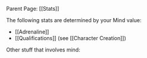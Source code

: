 Parent Page: [[Stats]]

The following stats are determined by your Mind value: 
- [[Adrenaline]]
- [[Qualifications]] (see [[Character Creation]])


Other stuff that involves mind:
